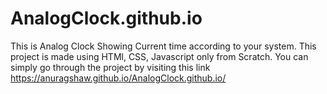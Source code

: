 # AnalogClock.github.io
This is Analog Clock Showing Current time according to your system.
This project is made using HTMl, CSS, Javascript only from Scratch.
You can simply go through the project by visiting this link https://anuragshaw.github.io/AnalogClock.github.io/

